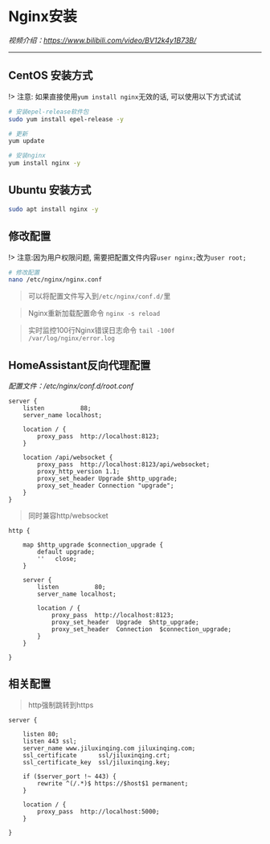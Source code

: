 # Nginx安装

*视频介绍：https://www.bilibili.com/video/BV12k4y1B73B/*

---

## CentOS 安装方式

!> 注意: 如果直接使用`yum install nginx`无效的话, 可以使用以下方式试试

```bash
# 安装epel-release软件包
sudo yum install epel-release -y

# 更新
yum update

# 安装nginx
yum install nginx -y
```

## Ubuntu 安装方式
```bash
sudo apt install nginx -y
```

## 修改配置

!> 注意:因为用户权限问题, 需要把配置文件内容`user nginx;`改为`user root;`

```bash
# 修改配置
nano /etc/nginx/nginx.conf
```

> 可以将配置文件写入到`/etc/nginx/conf.d/`里

> Nginx重新加载配置命令 `nginx -s reload`

> 实时监控100行Nginx错误日志命令 `tail -100f /var/log/nginx/error.log`

## HomeAssistant反向代理配置

*配置文件：/etc/nginx/conf.d/root.conf*

```nginx
server {
    listen          88;
    server_name localhost;

    location / {
		proxy_pass  http://localhost:8123;
    }

    location /api/websocket {
		proxy_pass  http://localhost:8123/api/websocket;
		proxy_http_version 1.1;
		proxy_set_header Upgrade $http_upgrade;
		proxy_set_header Connection "upgrade";
    }
}
```

> 同时兼容http/websocket
```nginx
http {

	map $http_upgrade $connection_upgrade {
		default upgrade;
		''   close;
	}

	server {
		listen          80;
		server_name localhost;

		location / {
			proxy_pass  http://localhost:8123;
			proxy_set_header  Upgrade  $http_upgrade;
			proxy_set_header  Connection  $connection_upgrade;
		}
	}

}
```

## 相关配置

> http强制跳转到https
```nginx
server {

    listen 80;
    listen 443 ssl;
    server_name www.jiluxinqing.com jiluxinqing.com;
    ssl_certificate      ssl/jiluxinqing.crt;
    ssl_certificate_key  ssl/jiluxinqing.key;
    
    if ($server_port !~ 443) {
        rewrite ^(/.*)$ https://$host$1 permanent;
    }
    
    location / {
        proxy_pass  http://localhost:5000;
    }	  
    
}	
```